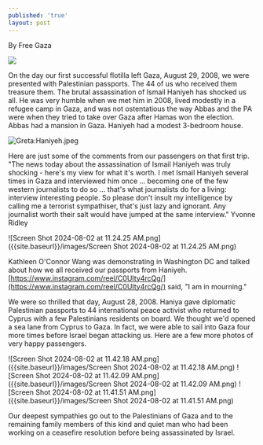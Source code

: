 ```yaml
---
published: 'true'
layout: post
---
```

By Free Gaza

![]({{site.baseurl}}images/Greta?Haniyeh.jpeg)

On the day our first successful flotilla left Gaza, August 29, 2008, we were presented with Palestinian passports. The 44 of us who received them treasure them. The brutal assassination of Ismail Haniyeh has shocked us all. He was very humble when we met him in 2008, lived modestly in a refugee camp in Gaza, and was not ostentatious the way Abbas and the PA were when they tried to take over Gaza after Hamas won the election. Abbas had a mansion in Gaza. Haniyeh had a modest 3-bedroom house.

![Greta:Haniyeh.jpeg]({{site.baseurl}}/images/Greta:Haniyeh.jpeg)


Here are just some of the comments from our passengers on that first trip. "The news today about the assassination of Ismail Haniyeh was truly shocking - here's my view for what it's worth. I met Ismail Haniyeh several times in Gaza and interviewed him once  ... becoming one of the few western journalists to do so ... that's what journalists do for a living: interview interesting people.
So please don't insult my intelligence by calling me a terrorist sympathiser, that's just lazy and ignorant. Any journalist worth their salt would have jumped at the same interview." Yvonne Ridley

![Screen Shot 2024-08-02 at 11.24.25 AM.png]({{site.baseurl}}/images/Screen Shot 2024-08-02 at 11.24.25 AM.png)

Kathleen O'Connor Wang was demonstrating in Washington DC and talked about how we all received our passports from Haniyeh. [https://www.instagram.com/reel/C0UIty4rcQg/](https://www.instagram.com/reel/C0UIty4rcQg/) said, "I am in mourning." 

We were so thrilled that day, August 28, 2008. Haniya gave diplomatic Palestinian passports to 44 international peace activist who returned to Cyprus with a few Palestinians residents on board. We thought we'd opened a sea lane from Cyprus to Gaza. In fact, we were able to sail into Gaza four more times before Israel began attacking us. Here are a few more photos of very happy passengers.

![Screen Shot 2024-08-02 at 11.42.18 AM.png]({{site.baseurl}}/images/Screen Shot 2024-08-02 at 11.42.18 AM.png)
![Screen Shot 2024-08-02 at 11.42.09 AM.png]({{site.baseurl}}/images/Screen Shot 2024-08-02 at 11.42.09 AM.png)
![Screen Shot 2024-08-02 at 11.41.51 AM.png]({{site.baseurl}}/images/Screen Shot 2024-08-02 at 11.41.51 AM.png)

Our deepest sympathies go out to the Palestinians of Gaza and to the remaining family members of this kind and quiet man who had been working on a ceasefire resolution before being assassinated by Israel.
